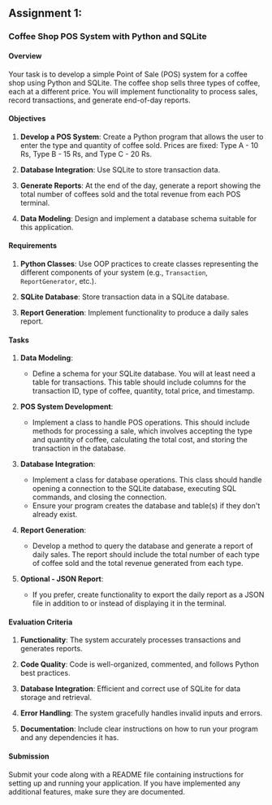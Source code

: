 ## Assignment 1: 

### Coffee Shop POS System with Python and SQLite

#### Overview

Your task is to develop a simple Point of Sale (POS) system for a coffee shop using Python and SQLite. The coffee shop sells three types of coffee, each at a different price. You will implement functionality to process sales, record transactions, and generate end-of-day reports.



#### Objectives

1. **Develop a POS System**: Create a Python program that allows the user to enter the type and quantity of coffee sold. Prices are fixed: Type A - 10 Rs, Type B - 15 Rs, and Type C - 20 Rs.

2. **Database Integration**: Use SQLite to store transaction data.

3. **Generate Reports**: At the end of the day, generate a report showing the total number of coffees sold and the total revenue from each POS terminal.

4. **Data Modeling**: Design and implement a database schema suitable for this application.

   

#### Requirements

1. **Python Classes**: Use OOP practices to create classes representing the different components of your system (e.g., `Transaction`, `ReportGenerator`, etc.).

2. **SQLite Database**: Store transaction data in a SQLite database.

3. **Report Generation**: Implement functionality to produce a daily sales report.

   

#### Tasks

1. **Data Modeling**:

   - Define a schema for your SQLite database. You will at least need a table for transactions. This table should include columns for the transaction ID, type of coffee, quantity, total price, and timestamp.

2. **POS System Development**:

   - Implement a class to handle POS operations. This should include methods for processing a sale, which involves accepting the type and quantity of coffee, calculating the total cost, and storing the transaction in the database.

3. **Database Integration**:

   - Implement a class for database operations. This class should handle opening a connection to the SQLite database, executing SQL commands, and closing the connection.
   - Ensure your program creates the database and table(s) if they don't already exist.

4. **Report Generation**:

   - Develop a method to query the database and generate a report of daily sales. The report should include the total number of each type of coffee sold and the total revenue generated from each type.

5. **Optional - JSON Report**:

   - If you prefer, create functionality to export the daily report as a JSON file in addition to or instead of displaying it in the terminal.

     

#### Evaluation Criteria

1. **Functionality**: The system accurately processes transactions and generates reports.

2. **Code Quality**: Code is well-organized, commented, and follows Python best practices.

3. **Database Integration**: Efficient and correct use of SQLite for data storage and retrieval.

4. **Error Handling**: The system gracefully handles invalid inputs and errors.

5. **Documentation**: Include clear instructions on how to run your program and any dependencies it has.

   

#### Submission

Submit your code along with a README file containing instructions for setting up and running your application. If you have implemented any additional features, make sure they are documented.